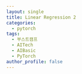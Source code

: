 ```yaml
---
layout: single
title: Linear Regression 2
categories:
  - pytorch
tags:
  - 부스트캠프
  - AITech
  - AIBasic
  - PyTorch
author_profile: false
---
```

